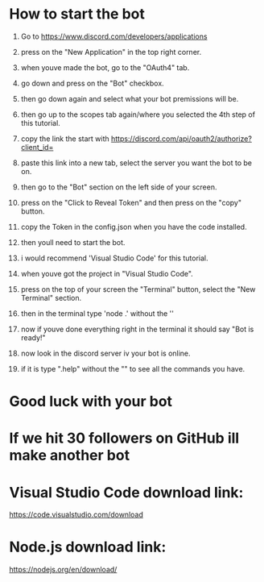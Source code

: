 # How to start the bot

1. Go to https://www.discord.com/developers/applications

2. press on the "New Application" in the top right corner.

3. when youve made the bot, go to the "OAuth4" tab.

4. go down and press on the "Bot" checkbox.

5. then go down again and select what your bot premissions will be.

6. then go up to the scopes tab again/where you selected the 4th step of this tutorial.

7. copy the link the start with https://discord.com/api/oauth2/authorize?client_id=

8. paste this link into a new tab, select the server you want the bot to be on.

9. then go to the "Bot" section on the left side of your screen.

10. press on the "Click to Reveal Token" and then press on the "copy" button.

11. copy the Token in the config.json when you have the code installed.

12. then youll need to start the bot.

13. i would recommend 'Visual Studio Code' for this tutorial.

14. when youve got the project in "Visual Studio Code".

15. press on the top of your screen the "Terminal" button, select the "New Terminal" section.

16. then in the terminal type 'node .' without the ''

17. now if youve done everything right in the terminal it should say "Bot is ready!"

18. now look in the discord server iv your bot is online.

19. if it is type ".help" without the "" to see all the commands you have.

# Good luck with your bot
# If we hit 30 followers on GitHub ill make another bot
# Visual Studio Code download link:
https://code.visualstudio.com/download
# Node.js download link:
https://nodejs.org/en/download/
